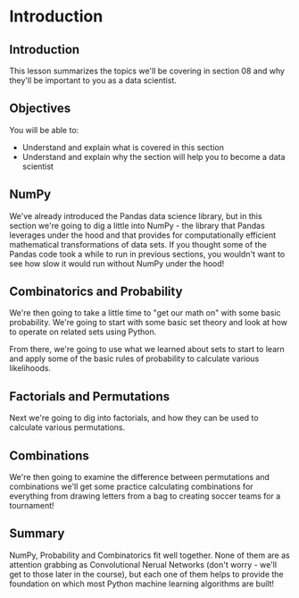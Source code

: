
# Introduction

## Introduction
This lesson summarizes the topics we'll be covering in section 08 and why they'll be important to you as a data scientist.

## Objectives
You will be able to:
* Understand and explain what is covered in this section
* Understand and explain why the section will help you to become a data scientist

## NumPy

We've already introduced the Pandas data science library, but in this section we're going to dig a little into NumPy - the library that Pandas leverages under the hood and that provides for computationally efficient mathematical transformations of data sets. If you thought some of the Pandas code took a while to run in previous sections, you wouldn't want to see how slow it would run without NumPy under the hood!

## Combinatorics and Probability

We're then going to take a little time to "get our math on" with some basic probability. We're going to start with some basic set theory and look at how to operate on related sets using Python.

From there, we're going to use what we learned about sets to start to learn and apply some of the basic rules of probability to calculate various likelihoods.

## Factorials and Permutations

Next we're going to dig into factorials, and how they can be used to calculate various permutations.

## Combinations

We're then going to examine the difference between permutations and combinations we'll get some practice calculating combinations for everything from drawing letters from a bag to creating soccer teams for a tournament!



## Summary

NumPy, Probability and Combinatorics fit well together. None of them are as attention grabbing as Convolutional Nerual Networks (don't worry - we'll get to those later in the course), but each one of them helps to provide the foundation on which most Python machine learning algorithms are built!
